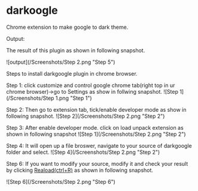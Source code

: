 # darkoogle
Chrome extension to make google to dark theme.


Output:

The result of this plugin as shown in following snapshot.

![output](/Screenshots/Step 2.png "Step 5")


Steps to install darkgoogle plugin in chrome browser.

Step 1:
click customize and control google chrome tab(right top in ur chrome browser)->go to Settings as show in follwing snapshot.
![Step 1](/Screenshots/Step 1.png "Step 1")

Step 2:
Then go to extension tab, tick/enable developer mode as show in following snapshot.
![Step 2](/Screenshots/Step 2.png "Step 2")

Step 3:
After enable developer mode. click on load unpack extension as shown in following snapshot
![Step 1](/Screenshots/Step 2.png "Step 2")

Step 4:
It will open up a file broswer, navigate to your source of darkgoogle folder and select.
![Step 4](/Screenshots/Step 2.png "Step 2")

Step 6:
If you want to modify your source, modify it and check your result by clicking <u>Reaload(ctrl+R)</u> as shown in following snapshot.

![Step 6](/Screenshots/Step 2.png "Step 6")

